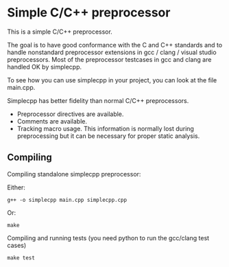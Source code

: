 # Simple C/C++ preprocessor

This is a simple C/C++ preprocessor.

The goal is to have good conformance with the C and C++ standards and to handle nonstandard preprocessor extensions in gcc / clang / visual studio preprocessors. Most of the preprocessor testcases in gcc and clang are handled OK by simplecpp.

To see how you can use simplecpp in your project, you can look at the file main.cpp.

Simplecpp has better fidelity than normal C/C++ preprocessors.
 * Preprocessor directives are available.
 * Comments are available.
 * Tracking macro usage.
This information is normally lost during preprocessing but it can be necessary for proper static analysis.

## Compiling

Compiling standalone simplecpp preprocessor:

Either:

    g++ -o simplecpp main.cpp simplecpp.cpp

Or:

    make


Compiling and running tests (you need python to run the gcc/clang test cases)

    make test

